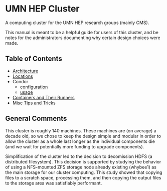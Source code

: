 # UMN HEP Cluster
A computing cluster for the UMN HEP research groups (mainly CMS).

This manual is meant to be a helpful guide for users of this cluster,
and be notes for the administrators documenting why certain design choices were
made.

## Table of Contents
- [Architecture](architecture.md)
- [Locations](locations.md)
- Condor
  - [configuration](condor_config.md)
  - [usage](condor_usage.md)
- [Containers and Their Runners](containers.md)
- [Misc Tips and Tricks](misc.md)

## General Comments
This cluster is roughly 140 machines. These machines are (on average) a decade old,
so we chose to keep the design simple and modular in order to allow the cluster as
a whole last longer as the individual components die (and we wait for potentially more
funding to upgrade components).

Simplification of the cluster led to the decision to decomission HDFS (a distributed filesystem).
This decision is supported by studying the behavior of using a NFS-mounted ZFS storage node already existing (whybee1)
as the main storage for our cluster computing. This study showed that copying files to a scratch space, processing them,
and then copying the output files to the storage area was satisfiably performant.
